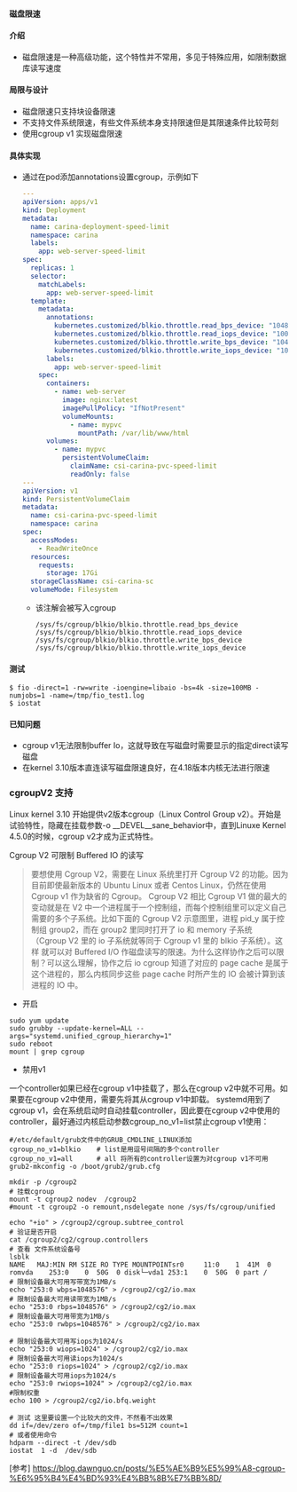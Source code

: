 #### 磁盘限速

#### 介绍

- 磁盘限速是一种高级功能，这个特性并不常用，多见于特殊应用，如限制数据库读写速度

#### 局限与设计

- 磁盘限速只支持块设备限速
- 不支持文件系统限速，有些文件系统本身支持限速但是其限速条件比较苛刻
- 使用cgroup v1 实现磁盘限速

#### 具体实现

- 通过在pod添加annotations设置cgroup，示例如下

  ```yaml
  ---
  apiVersion: apps/v1
  kind: Deployment
  metadata:
    name: carina-deployment-speed-limit
    namespace: carina
    labels:
      app: web-server-speed-limit
  spec:
    replicas: 1
    selector:
      matchLabels:
        app: web-server-speed-limit
    template:
      metadata:
        annotations:
          kubernetes.customized/blkio.throttle.read_bps_device: "10485760"
          kubernetes.customized/blkio.throttle.read_iops_device: "10000"
          kubernetes.customized/blkio.throttle.write_bps_device: "10485760"
          kubernetes.customized/blkio.throttle.write_iops_device: "100000"
        labels:
          app: web-server-speed-limit
      spec:
        containers:
          - name: web-server
            image: nginx:latest
            imagePullPolicy: "IfNotPresent"
            volumeMounts:
              - name: mypvc
                mountPath: /var/lib/www/html
        volumes:
          - name: mypvc
            persistentVolumeClaim:
              claimName: csi-carina-pvc-speed-limit
              readOnly: false
  ---
  apiVersion: v1
  kind: PersistentVolumeClaim
  metadata:
    name: csi-carina-pvc-speed-limit
    namespace: carina
  spec:
    accessModes:
      - ReadWriteOnce
    resources:
      requests:
        storage: 17Gi
    storageClassName: csi-carina-sc
    volumeMode: Filesystem
  ```

  - 该注解会被写入cgroup

    ```shell
    /sys/fs/cgroup/blkio/blkio.throttle.read_bps_device
    /sys/fs/cgroup/blkio/blkio.throttle.read_iops_device
    /sys/fs/cgroup/blkio/blkio.throttle.write_bps_device
    /sys/fs/cgroup/blkio/blkio.throttle.write_iops_device
    ```

#### 测试

```
$ fio -direct=1 -rw=write -ioengine=libaio -bs=4k -size=100MB -numjobs=1 -name=/tmp/fio_test1.log
$ iostat 
```
#### 已知问题

- cgroup v1无法限制buffer Io，这就导致在写磁盘时需要显示的指定direct读写磁盘
- 在kernel 3.10版本直连读写磁盘限速良好，在4.18版本内核无法进行限速


### cgroupV2 支持
Linux kernel 3.10 开始提供v2版本cgroup（Linux Control Group v2）。开始是试验特性，隐藏在挂载参数-o __DEVEL__sane_behavior中，直到Linuxe Kernel 4.5.0的时候，cgroup v2才成为正式特性。

Cgroup V2 可限制 Buffered IO 的读写
>要想使用 Cgroup V2，需要在 Linux 系统里打开 Cgroup V2 的功能。因为目前即使最新版本的 Ubuntu Linux 或者 Centos Linux，仍然在使用 Cgroup v1 作为缺省的 Cgroup。
Cgroup V2 相比 Cgroup V1 做的最大的变动就是在 V2 中一个进程属于一个控制组，而每个控制组里可以定义自己需要的多个子系统。比如下面的 Cgroup V2 示意图里，进程 pid_y 属于控制组 group2，而在 group2 里同时打开了 io 和 memory 子系统 （Cgroup V2 里的 io 子系统就等同于 Cgroup v1 里的 blkio 子系统）。这样 就可以对 Buffered I/O 作磁盘读写的限速。为什么这样协作之后可以限制？可以这么理解，协作之后 io cgroup 知道了对应的 page cache 是属于这个进程的，那么内核同步这些 page cache 时所产生的 IO 会被计算到该进程的 IO 中。

- 开启
```shell
sudo yum update
sudo grubby --update-kernel=ALL --args="systemd.unified_cgroup_hierarchy=1"
sudo reboot
mount | grep cgroup
```
- 禁用v1

一个controller如果已经在cgroup v1中挂载了，那么在cgroup v2中就不可用。如果要在cgroup v2中使用，需要先将其从cgroup v1中卸载。
systemd用到了cgroup v1，会在系统启动时自动挂载controller，因此要在cgroup v2中使用的controller，最好通过内核启动参数cgroup_no_v1=list禁止cgroup v1使用：
``` shell
#/etc/default/grub文件中的GRUB_CMDLINE_LINUX添加
cgroup_no_v1=blkio    # list是用逗号间隔的多个controller
cgroup_no_v1=all      # all 将所有的controller设置为对cgroup v1不可用
grub2-mkconfig -o /boot/grub2/grub.cfg
```

```shell
mkdir -p /cgroup2
# 挂载cgroup
mount -t cgroup2 nodev  /cgroup2
#mount -t cgroup2 -o remount,nsdelegate none /sys/fs/cgroup/unified

echo "+io" > /cgroup2/cgroup.subtree_control
# 验证是否开启
cat /cgroup2/cg2/cgroup.controllers
# 查看 文件系统设备号
lsblk 
NAME   MAJ:MIN RM SIZE RO TYPE MOUNTPOINTsr0     11:0    1  41M  0 romvda    253:0    0  50G  0 disk└─vda1 253:1    0  50G  0 part /
# 限制设备最大可用写带宽为1MB/s
echo "253:0 wbps=1048576" > /cgroup2/cg2/io.max
# 限制设备最大可用读带宽为1MB/s
echo "253:0 rbps=1048576" > /cgroup2/cg2/io.max
# 限制设备最大可用带宽为1MB/s
echo "253:0 rwbps=1048576" > /cgroup2/cg2/io.max

# 限制设备最大可用写iops为1024/s
echo "253:0 wiops=1024" > /cgroup2/cg2/io.max
# 限制设备最大可用读iops为1024/s
echo "253:0 riops=1024" > /cgroup2/cg2/io.max
# 限制设备最大可用iops为1024/s
echo "253:0 rwiops=1024" > /cgroup2/cg2/io.max
#限制权重
echo 100 > /cgroup2/cg2/io.bfq.weight

# 测试 这里要设置一个比较大的文件，不然看不出效果
dd if=/dev/zero of=/tmp/file1 bs=512M count=1
# 或者使用命令
hdparm --direct -t /dev/sdb
iostat  1 -d  /dev/sdb
```

[参考] https://blog.dawnguo.cn/posts/%E5%AE%B9%E5%99%A8-cgroup-%E6%95%B4%E4%BD%93%E4%BB%8B%E7%BB%8D/